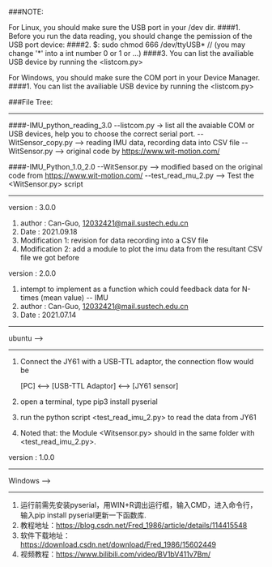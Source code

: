 ###NOTE:

For Linux, you should make sure the USB port in your /dev dir.
    ####1. Before you run the data reading, you should change the pemission of the USB port device:
    ####2. $: sudo chmod 666 /dev/ttyUSB*      // (you may change '*' into a int number 0 or 1 or ...)
    ####3. You can list the availiable USB device by running the <listcom.py>

For Windows, you should make sure the COM port in your Device Manager.
    ####1. You can list the availiable USB device by running the <listcom.py>

###File Tree:
**********************************************************************************************************
####-IMU_python_reading_3.0
    --listcom.py  ->  list all the avaiable COM or USB devices, help you to choose the correct serial port.
    --WitSensor_copy.py  --> reading IMU data, recording data into CSV file
    --WitSensor.py --> original code by https://www.wit-motion.com/

####-IMU_Python_1.0_2.0
    --WitSensor.py --> modified based on the original code from https://www.wit-motion.com/
    --test_read_mu_2.py --> Test the <WitSensor.py> script
**********************************************************************************************************

version : 3.0.0

1. author : Can-Guo, 12032421@mail.sustech.edu.cn
2. Date : 2021.09.18
3. Modification 1: revision for data recording into a CSV file
4. Modification 2: add a module to plot the imu data from the resultant CSV file we got before

version : 2.0.0
1. intempt to implement as a function which could feedback data for N-times (mean value) -- IMU
2. author : Can-Guo, 12032421@mail.sustech.edu.cn
3. Date : 2021.07.14


**********************************************************************************************************
ubuntu -->
**********************************************************************************************************


1. Connect the JY61 with a USB-TTL adaptor, the connection flow would be

    [PC] <--> [USB-TTL Adaptor] <--> [JY61 sensor]
    
2. open a terminal, type
pip3 install pyserial
3. run the python script <test_read_imu_2.py> to read the data from JY61
4. Noted that: the Module <Witsensor.py> should in the same folder with <test_read_imu_2.py>.


version : 1.0.0 

**********************************************************************************************************
Windows -->
**********************************************************************************************************

1. 运行前需先安装pyserial，用WIN+R调出运行框，输入CMD，进入命令行，输入pip install pyserial更新一下函数库.
2. 教程地址：https://blog.csdn.net/Fred_1986/article/details/114415548
3. 软件下载地址：https://download.csdn.net/download/Fred_1986/15602449
4. 视频教程：https://www.bilibili.com/video/BV1bV411v7Bm/


